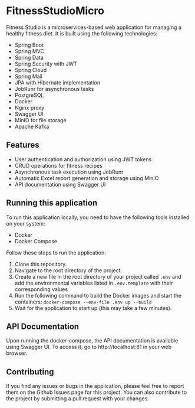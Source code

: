 # FitnessStudioMicro

Fitness Studio is a microservices-based web application for managing a healthy fitness diet. It is built using the following technologies:

* Spring Boot
* Spring MVC
* Spring Data
* Spring Security with JWT
* Spring Cloud
* Spring Mail
* JPA with Hibernate implementation
* JobRunr for asynchronous tasks
* PostgreSQL
* Docker
* Nginx proxy
* Swagger UI
* MinIO for file storage
* Apache Kafka
## Features
* User authentication and authorization using JWT tokens
* CRUD operations for fitness recipes
* Asynchronous task execution using JobRunr
* Automatic Excel report generation and storage using MinIO
* API documentation using Swagger UI

## Running this application
To run this application locally, you need to have the following tools installed on your system:

* Docker
* Docker Compose

Follow these steps to run the application:
1. Clone this repository.
2. Navigate to the root directory of the project.
3. Create a new file in the root directory of your project called `.env` and add the environmental variables listed in `.env.template` with their corresponding values
4. Run the following command to build the Docker images and start the containers:
`docker-compose --env-file .env up --build`
5. Wait for the application to start up (this may take a few minutes).
## API Documentation
Upon running the docker-compose, the API documentation is available using Swagger UI. To access it, go to http://localhost:81 in your web browser.

## Contributing
If you find any issues or bugs in the application, please feel free to report them on the Github Issues page for this project. You can also contribute to the project by submitting a pull request with your changes.
